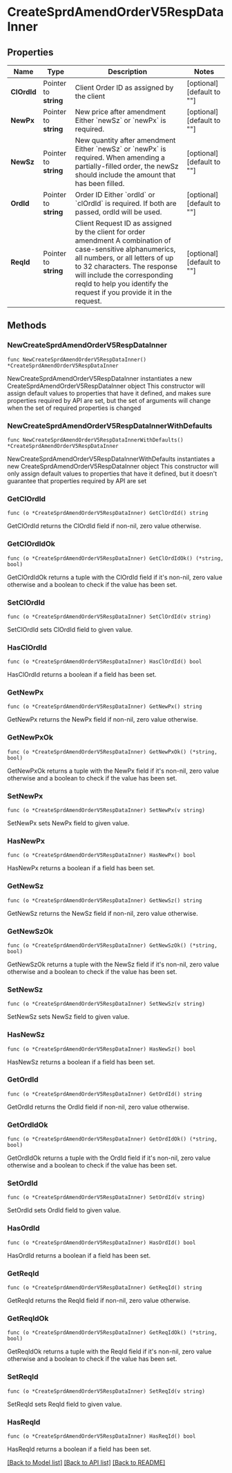 # CreateSprdAmendOrderV5RespDataInner

## Properties

Name | Type | Description | Notes
------------ | ------------- | ------------- | -------------
**ClOrdId** | Pointer to **string** | Client Order ID as assigned by the client | [optional] [default to ""]
**NewPx** | Pointer to **string** | New price after amendment   Either &#x60;newSz&#x60; or &#x60;newPx&#x60; is required. | [optional] [default to ""]
**NewSz** | Pointer to **string** | New quantity after amendment   Either &#x60;newSz&#x60; or &#x60;newPx&#x60; is required.   When amending a partially-filled order, the newSz should include the amount that has been filled. | [optional] [default to ""]
**OrdId** | Pointer to **string** | Order ID   Either &#x60;ordId&#x60; or &#x60;clOrdId&#x60; is required. If both are passed, ordId will be used. | [optional] [default to ""]
**ReqId** | Pointer to **string** | Client Request ID as assigned by the client for order amendment   A combination of case-sensitive alphanumerics, all numbers, or all letters of up to 32 characters.   The response will include the corresponding reqId to help you identify the request if you provide it in the request. | [optional] [default to ""]

## Methods

### NewCreateSprdAmendOrderV5RespDataInner

`func NewCreateSprdAmendOrderV5RespDataInner() *CreateSprdAmendOrderV5RespDataInner`

NewCreateSprdAmendOrderV5RespDataInner instantiates a new CreateSprdAmendOrderV5RespDataInner object
This constructor will assign default values to properties that have it defined,
and makes sure properties required by API are set, but the set of arguments
will change when the set of required properties is changed

### NewCreateSprdAmendOrderV5RespDataInnerWithDefaults

`func NewCreateSprdAmendOrderV5RespDataInnerWithDefaults() *CreateSprdAmendOrderV5RespDataInner`

NewCreateSprdAmendOrderV5RespDataInnerWithDefaults instantiates a new CreateSprdAmendOrderV5RespDataInner object
This constructor will only assign default values to properties that have it defined,
but it doesn't guarantee that properties required by API are set

### GetClOrdId

`func (o *CreateSprdAmendOrderV5RespDataInner) GetClOrdId() string`

GetClOrdId returns the ClOrdId field if non-nil, zero value otherwise.

### GetClOrdIdOk

`func (o *CreateSprdAmendOrderV5RespDataInner) GetClOrdIdOk() (*string, bool)`

GetClOrdIdOk returns a tuple with the ClOrdId field if it's non-nil, zero value otherwise
and a boolean to check if the value has been set.

### SetClOrdId

`func (o *CreateSprdAmendOrderV5RespDataInner) SetClOrdId(v string)`

SetClOrdId sets ClOrdId field to given value.

### HasClOrdId

`func (o *CreateSprdAmendOrderV5RespDataInner) HasClOrdId() bool`

HasClOrdId returns a boolean if a field has been set.

### GetNewPx

`func (o *CreateSprdAmendOrderV5RespDataInner) GetNewPx() string`

GetNewPx returns the NewPx field if non-nil, zero value otherwise.

### GetNewPxOk

`func (o *CreateSprdAmendOrderV5RespDataInner) GetNewPxOk() (*string, bool)`

GetNewPxOk returns a tuple with the NewPx field if it's non-nil, zero value otherwise
and a boolean to check if the value has been set.

### SetNewPx

`func (o *CreateSprdAmendOrderV5RespDataInner) SetNewPx(v string)`

SetNewPx sets NewPx field to given value.

### HasNewPx

`func (o *CreateSprdAmendOrderV5RespDataInner) HasNewPx() bool`

HasNewPx returns a boolean if a field has been set.

### GetNewSz

`func (o *CreateSprdAmendOrderV5RespDataInner) GetNewSz() string`

GetNewSz returns the NewSz field if non-nil, zero value otherwise.

### GetNewSzOk

`func (o *CreateSprdAmendOrderV5RespDataInner) GetNewSzOk() (*string, bool)`

GetNewSzOk returns a tuple with the NewSz field if it's non-nil, zero value otherwise
and a boolean to check if the value has been set.

### SetNewSz

`func (o *CreateSprdAmendOrderV5RespDataInner) SetNewSz(v string)`

SetNewSz sets NewSz field to given value.

### HasNewSz

`func (o *CreateSprdAmendOrderV5RespDataInner) HasNewSz() bool`

HasNewSz returns a boolean if a field has been set.

### GetOrdId

`func (o *CreateSprdAmendOrderV5RespDataInner) GetOrdId() string`

GetOrdId returns the OrdId field if non-nil, zero value otherwise.

### GetOrdIdOk

`func (o *CreateSprdAmendOrderV5RespDataInner) GetOrdIdOk() (*string, bool)`

GetOrdIdOk returns a tuple with the OrdId field if it's non-nil, zero value otherwise
and a boolean to check if the value has been set.

### SetOrdId

`func (o *CreateSprdAmendOrderV5RespDataInner) SetOrdId(v string)`

SetOrdId sets OrdId field to given value.

### HasOrdId

`func (o *CreateSprdAmendOrderV5RespDataInner) HasOrdId() bool`

HasOrdId returns a boolean if a field has been set.

### GetReqId

`func (o *CreateSprdAmendOrderV5RespDataInner) GetReqId() string`

GetReqId returns the ReqId field if non-nil, zero value otherwise.

### GetReqIdOk

`func (o *CreateSprdAmendOrderV5RespDataInner) GetReqIdOk() (*string, bool)`

GetReqIdOk returns a tuple with the ReqId field if it's non-nil, zero value otherwise
and a boolean to check if the value has been set.

### SetReqId

`func (o *CreateSprdAmendOrderV5RespDataInner) SetReqId(v string)`

SetReqId sets ReqId field to given value.

### HasReqId

`func (o *CreateSprdAmendOrderV5RespDataInner) HasReqId() bool`

HasReqId returns a boolean if a field has been set.


[[Back to Model list]](../README.md#documentation-for-models) [[Back to API list]](../README.md#documentation-for-api-endpoints) [[Back to README]](../README.md)


